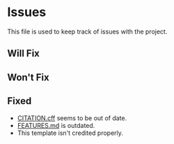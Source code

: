 # Issues

This file is used to keep track of issues with the project.

## Will Fix

## Won't Fix

## Fixed

- [CITATION.cff][citation] seems to be out of date.
- [FEATURES.md][features] is outdated.
- This template isn't credited properly.

<!-- Link aliases -->

<!-- Files -->

<!-- Documentation -->

[features]: ./FEATURES.md
[citation]: ../CITATION.cff
